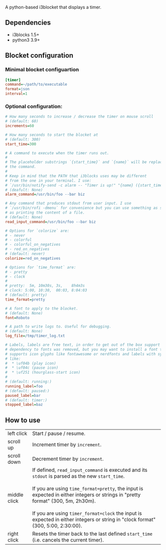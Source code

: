 A python-based i3blocket that displays a timer.

## Dependencies

* i3blocks 1.5+
* python3 3.9+

## Blocket configuration

### Minimal blocket configuartion

```ini
[timer]
command=~/path/to/executable
format=json
interval=1
```

### Optional configuration:

```ini
# How many seconds to increase / decrease the timer on mouse scroll
# (default: 60)
increments=60

# How many seconds to start the blocket at
# (default: 300)
start_time=300

# A command to execute when the timer runs out.
#
# The placeholder substrings `{start_time}` and `{name}` will be replaced before executing
# the command.
# 
# Keep in mind that the PATH that i3blocks uses may be different 
# from the one in your terminal. I use: 
# `/usr/bin/notify-send -c alarm -- "Timer is up!" "{name} ({start_time}) timer is up!"`
# (deafult: None)
alarm_command=/usr/bin/foo --bar biz

# Any command that produces stdout from user input. I use
# `/usr/bin/rofi -dmenu` for convenience but you can use something as simple
# as printing the content of a file.
# (default: None)
read_input_command=/usr/bin/foo --bar biz

# Options for `colorize` are:
# - never
# - colorful
# - colorful_on_negatives
# - red_on_negatives
# (default: never)
colorize=red_on_negatives

# Options for `time_format` are:
# - pretty
# - clock
#
# pretty:  5m, 10m30s, 3s,    8h4m3s
# clock: 5:00, 10:30,  00:03, 8:04:03
# (default: pretty)
time_format=pretty

# A font to apply to the blocket.
# (default: None)
font=Roboto

# A path to write logs to. Useful for debugging.
# (default: None)
log_file=/tmp/timer_log.txt

# Labels, labels are free text, in order to get out of the box support
# dependency to fonts was removed, but you may want to install a font that
# supports icon glyphs like fontawesome or nerdfonts and labels with symbols
# like:
#  * \uf04b (play icon)
#  * \uf04c (pause icon)
#  * \uf251 (hourglass-start icon)
#
# (default: running:)
running_label=foo
# (default: paused:)
paused_label=bar
# (default: timer:)
stopped_label=baz
```

## How to use

|        |       |
| ----------- | ----------- |
|  left click | Start / pause / resume. |
|  scroll up | Increment timer by `increment`. |
|  scroll down | Decrement timer by `increment`. |
|  middle click | If defined, `read_input_command` is executed and its `stdout` is parsed as the new `start_time`.<br><br> If you are using `time_format=pretty`, the input is expected in either integers or strings in "pretty format" (300, 5m, 2h30m).<br><br>If you are using `timer_format=clock` the input is expected in either integers or string in "clock format" (300, 5:00, 2:30:00).
| right click | Resets the timer back to the last defined `start_time` (i.e. cancels the current timer).
